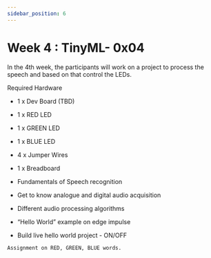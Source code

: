 ```yaml
---
sidebar_position: 6
---
```


# Week 4 : TinyML- 0x04

In the 4th week, the participants will work on a project to process the speech and based on that control the LEDs. 

Required Hardware 
* 1 x Dev Board (TBD)
* 1 x RED LED
* 1 x GREEN LED
* 1 x BLUE LED
* 4 x Jumper Wires 
* 1 x Breadboard 

* Fundamentals of Speech recognition 
* Get to know analogue and digital audio acquisition
* Different audio processing algorithms 
* “Hello World” example on edge impulse 
* Build live hello world project - ON/OFF



``` Assignment on RED, GREEN, BLUE words.  ```
